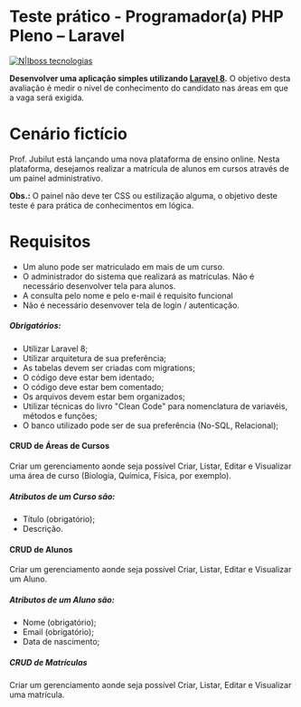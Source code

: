 # Teste prático - Programador(a) PHP Pleno – Laravel

[![N|Iboss tecnologias](https://ibosstecnologias.com/assets/img/header_logo.svg)](https://ibosstecnologias.com/)

**Desenvolver uma aplicação simples utilizando [Laravel 8](https://laravel.com/docs/8.x).**
O objetivo desta avaliação é medir o nível de conhecimento do candidato nas áreas em que a vaga será exigida.

# Cenário fictício
Prof. Jubilut está lançando uma nova plataforma de ensino online. Nesta plataforma, 
desejamos realizar a matrícula de alunos em cursos através de um painel administrativo.

**Obs.:** O painel não deve ter CSS ou estilização alguma, o objetivo deste teste é para prática de conhecimentos em lógica.

# Requisitos

- Um aluno pode ser matriculado em mais de um curso.
- O administrador do sistema que realizará as matrículas. Não é necessário desenvolver tela para alunos.
- A consulta pelo nome e pelo e-mail é requisito funcional
- Não é necessário desenvover tela de login / autenticação.

##### Obrigatórios:
- Utilizar Laravel 8;
- Utilizar arquitetura de sua preferência;
- As tabelas devem ser criadas com migrations;
- O código deve estar bem identado;
- O código deve estar bem comentado;
- Os arquivos devem estar bem organizados;
- Utilizar técnicas do livro "Clean Code" para nomenclatura de variavéis, métodos e funções;
- O banco utilizado pode ser de sua preferência (No-SQL, Relacional);

#### CRUD de Áreas de Cursos

 Criar um gerenciamento aonde seja possível Criar, Listar, Editar e Visualizar uma área de curso (Biologia, Química, Física, por exemplo).

##### Atributos de um Curso são:
- Título (obrigatório);
- Descrição.

#### CRUD de Alunos

 Criar um gerenciamento aonde seja possível Criar, Listar, Editar e Visualizar um Aluno.

##### Atributos de um Aluno são:
- Nome (obrigatório);
- Email (obrigatório);
- Data de nascimento;

##### CRUD de Matrículas

 Criar um gerenciamento aonde seja possível Criar, Listar, Editar e Visualizar uma matrícula.
